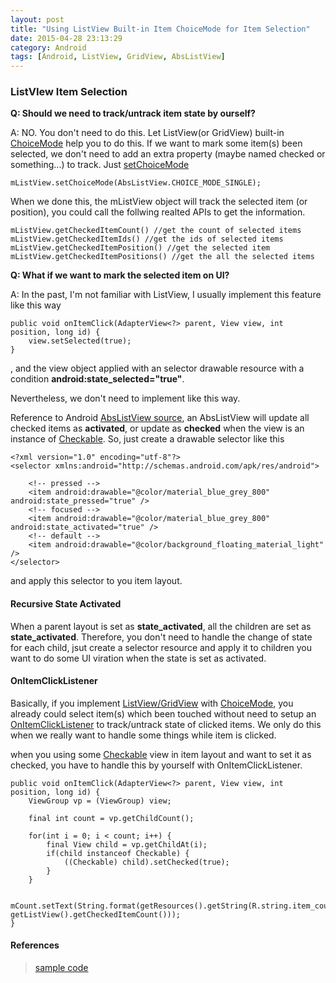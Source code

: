 ```yaml
---
layout: post
title: "Using ListView Built-in Item ChoiceMode for Item Selection"
date: 2015-04-28 23:13:29
category: Android
tags: [Android, ListView, GridView, AbsListView]
---
```


### ListVIew Item Selection

**Q: Should we need to track/untrack item state by ourself?**

A: NO. You don't need to do this. Let ListView(or GridView) built-in [ChoiceMode](http://developer.android.com/reference/android/widget/AbsListView.html#attr_android:choiceMode) help you to do this. If we want to mark some item(s) been selected, we don't need to add an extra property (maybe named checked or something...) to track. Just [setChoiceMode]( http://developer.android.com/reference/android/widget/AbsListView.html#setChoiceMode(int) )

    mListView.setChoiceMode(AbsListView.CHOICE_MODE_SINGLE);

When we done this, the mListView object will track the selected item (or position), you could call the follwing realted APIs to get the information.

    mListView.getCheckedItemCount() //get the count of selected items
    mListView.getCheckedItemIds() //get the ids of selected items
    mListView.getCheckedItemPosition() //get the selected item
    mListView.getCheckedItemPositions() //get the all the selected items

**Q: What if we want to mark the selected item on UI?**

A: In the past, I'm not familiar with ListView, I usually implement this feature like this way

    public void onItemClick(AdapterView<?> parent, View view, int position, long id) {
        view.setSelected(true);
    }

, and the view object applied with an selector drawable resource with a condition **android:state_selected="true"**.

Nevertheless, we don't need to implement like this way.

Reference to Android [AbsListView source](http://grepcode.com/file/repository.grepcode.com/java/ext/com.google.android/android/5.0.0_r1/android/widget/AbsListView.java#AbsListView.updateOnScreenCheckedViews%28%29), an AbsListView will update all checked items as **activated**, or update as **checked** when the view is an instance of [Checkable](http://developer.android.com/reference/android/widget/Checkable.html). So, just create a drawable selector like this

    <?xml version="1.0" encoding="utf-8"?>
    <selector xmlns:android="http://schemas.android.com/apk/res/android">

        <!-- pressed -->
        <item android:drawable="@color/material_blue_grey_800" android:state_pressed="true" />
        <!-- focused -->
        <item android:drawable="@color/material_blue_grey_800" android:state_activated="true" />
        <!-- default -->
        <item android:drawable="@color/background_floating_material_light" />
    </selector>

and apply this selector to you item layout.

#### Recursive State Activated

When a parent layout is set as **state_activated**, all the children are set as **state_activated**. Therefore, you don't need to handle the change of state for each child, jsut create a selector resource and apply it to children you want to do some UI viration when the state is set as activated.

#### OnItemClickListener

Basically, if you implement [ ListView/GridView](http://developer.android.com/reference/android/widget/AbsListView.html) with [ChoiceMode](http://developer.android.com/reference/android/widget/AbsListView.html#attr_android:choiceMode), you already could select item(s) which been touched without need to setup an [OnItemClickListener](http://developer.android.com/reference/android/widget/AdapterView.OnItemClickListener.html) to track/untrack state of clicked items. We only do this when we really want to handle some things while item is clicked.

when you using some [Checkable](http://developer.android.com/reference/android/widget/Checkable.html) view in item layout and want to set it as checked, you have to handle this by yourself with OnItemClickListener.

    public void onItemClick(AdapterView<?> parent, View view, int position, long id) {
        ViewGroup vp = (ViewGroup) view;

        final int count = vp.getChildCount();

        for(int i = 0; i < count; i++) {
            final View child = vp.getChildAt(i);
            if(child instanceof Checkable) {
                ((Checkable) child).setChecked(true);
            }
        }

        mCount.setText(String.format(getResources().getString(R.string.item_count), getListView().getCheckedItemCount()));
    }

#### References
> [sample code](https://github.com/shinja/ListViewItemSelection)
